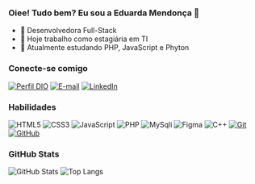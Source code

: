 ### Oiee! Tudo bem? Eu sou a Eduarda Mendonça 👋

- 🔭 Desenvolvedora Full-Stack
- 🌱 Hoje trabalho como estagiária em TI
- 👯 Atualmente estudando PHP, JavaScript e Phyton

### Conecte-se comigo
[![Perfil DIO](https://img.shields.io/badge/-Meu%20Perfil%20na%20DIO-30A3DC?style=for-the-badge)](https://web.dio.me/users/eduarda04/)
[![E-mail](https://img.shields.io/badge/-Email-000?style=for-the-badge&logo=microsoft-outlook&logoColor=E94D5F)](mailto:eduardamendonca.dev@gmail.com)
[![LinkedIn](https://img.shields.io/badge/-LinkedIn-000?style=for-the-badge&logo=linkedin&logoColor=30A3DC)](https://www.linkedin.com/in/eduarda-mendonca/)


### Habilidades
![HTML5](https://img.shields.io/badge/HTML-000?style=for-the-badge&logo=html5&logoColor=30A3DC)
![CSS3](https://img.shields.io/badge/CSS3-000?style=for-the-badge&logo=css3&logoColor=E94D5F)
![JavaScript](https://img.shields.io/badge/JavaScript-000?style=for-the-badge&logo=javascript&logoColor=30A3DC)
![PHP](https://img.shields.io/badge/PHP-000?style=for-the-badge&logo=php&logoColor=E94D5F)
![MySqli](https://img.shields.io/badge/MySQL-00000F?style=for-the-badge&logo=mysql&logoColor=30A3DC)
![Figma](https://img.shields.io/badge/Figma-000?style=for-the-badge&logo=figma&logoColor=E94D5F)
![C++](https://img.shields.io/badge/C++-000?style=for-the-badge&logo=C++&logoColor=E94D5F)
[![Git](https://img.shields.io/badge/Git-000?style=for-the-badge&logo=git&logoColor=E94D5F)](https://git-scm.com/doc) 
[![GitHub](https://img.shields.io/badge/GitHub-000?style=for-the-badge&logo=github&logoColor=30A3DC)](https://docs.github.com/)

### GitHub Stats
![GitHub Stats](https://github-readme-stats.vercel.app/api?username=eduardamendonca&theme=transparent&bg_color=000&border_color=30A3DC&show_icons=true&icon_color=30A3DC&title_color=E94D5F&text_color=FFF)
![Top Langs](https://github-readme-stats-git-masterrstaa-rickstaa.vercel.app/api/top-langs/?username=eduardamendonca&layout=compact&bg_color=000&border_color=30A3DC&title_color=E94D5F&text_color=FFF)